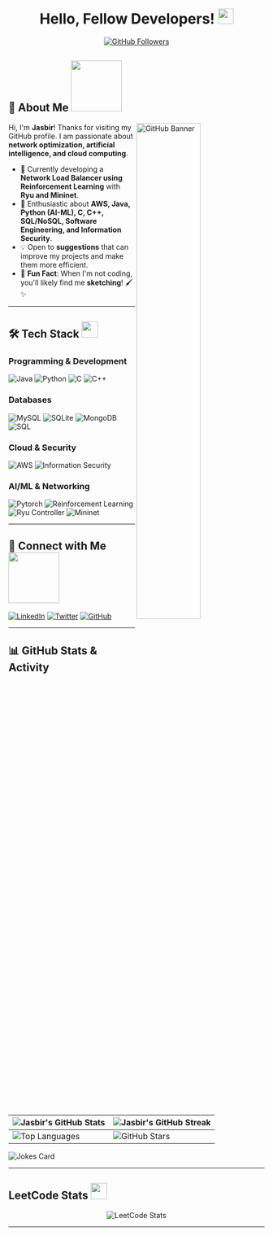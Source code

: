 <h1 align="center"> Hello, Fellow Developers! <img src="https://raw.githubusercontent.com/MartinHeinz/MartinHeinz/master/wave.gif" width="30px"></h1>

<p align="center">
<a href="https://github.com/Jasbir25">
  <img src="https://img.shields.io/github/followers/Jasbir25?label=Follow&style=social" alt="GitHub Followers"/>
</a>
</p>

## 🚀 About Me <img src="https://media0.giphy.com/media/KDDpcKigbfFpnejZs6/giphy.gif?cid=ecf05e47oy6f4zjs8g1qoiystc56cu7r9tb8a1fe76e05oty&rid=giphy.gif" width="100px">

<img align="right" width="50%" alt="GitHub Banner" src="https://raw.githubusercontent.com/onimur/.github/master/.resources/git-header.svg" />

Hi, I'm **Jasbir**! Thanks for visiting my GitHub profile. I am passionate about **network optimization, artificial intelligence, and cloud computing**.

- 🔭 Currently developing a **Network Load Balancer using Reinforcement Learning** with **Ryu and Mininet**.
- 🌱 Enthusiastic about **AWS, Java, Python (AI-ML), C, C++, SQL/NoSQL, Software Engineering, and Information Security**.
- 💡 Open to **suggestions** that can improve my projects and make them more efficient.
- 🎨 **Fun Fact**: When I'm not coding, you'll likely find me **sketching**! 🖌️✨

---

## 🛠️ Tech Stack <img src="https://media2.giphy.com/media/QssGEmpkyEOhBCb7e1/giphy.gif?cid=ecf05e47a0n3gi1bfqntqmob8g9aid1oyj2wr3ds3mg700bl&rid=giphy.gif" width="32px">

### **Programming & Development**
![Java](https://img.shields.io/badge/Java-ED8B00?style=flat&logo=java&logoColor=white)
![Python](https://img.shields.io/badge/Python-3776AB?style=flat&logo=python&logoColor=white)
![C](https://img.shields.io/badge/C-00599C?style=flat&logo=c&logoColor=white)
![C++](https://img.shields.io/badge/C++-00599C?style=flat&logo=c%2B%2B&logoColor=white)

### **Databases**
![MySQL](https://img.shields.io/badge/MySQL-4479A1?style=flat&logo=mysql&logoColor=white)
![SQLite](https://img.shields.io/badge/SQLite-003B57?style=flat&logo=sqlite&logoColor=white)
![MongoDB](https://img.shields.io/badge/MongoDB-4EA94B?style=flat&logo=mongodb&logoColor=white)
![SQL](https://img.shields.io/badge/SQL-CC2927?style=flat&logo=microsoft-sql-server&logoColor=white)

### **Cloud & Security**
![AWS](https://img.shields.io/badge/AWS-232F3E?style=flat&logo=amazon-aws&logoColor=white)
![Information Security](https://img.shields.io/badge/Security-0078D4?style=flat&logo=microsoft&logoColor=white)

### **AI/ML & Networking**
![Pytorch](https://img.shields.io/badge/PyTorch-EE4C2C?style=flat&logo=pytorch&logoColor=white)
![Reinforcement Learning](https://img.shields.io/badge/Reinforcement%20Learning-%23F37626.svg?style=flat&logo=deepmind&logoColor=white)
![Ryu Controller](https://img.shields.io/badge/Ryu-004080?style=flat&logo=ryu&logoColor=white)
![Mininet](https://img.shields.io/badge/Mininet-1572B6?style=flat&logo=mininet&logoColor=white)

---

## 📡 Connect with Me <img src='https://raw.githubusercontent.com/ShahriarShafin/ShahriarShafin/main/Assets/handshake.gif' width="100px">

[![LinkedIn](https://img.shields.io/badge/LinkedIn-0077B5?style=flat&logo=linkedin&logoColor=white)](https://www.linkedin.com/in/jasbir-singh-b25640203)
[![Twitter](https://img.shields.io/badge/Twitter-1DA1F2?style=flat&logo=twitter&logoColor=white)](https://www.x.com/Jasbir_25)
[![GitHub](https://img.shields.io/badge/GitHub-181717?style=flat&logo=github&logoColor=white)](https://www.github.com/Jasbir25)

---

## 📊 GitHub Stats & Activity

| ![Jasbir's GitHub Stats](https://github-readme-stats.vercel.app/api?username=Jasbir25&show_icons=true&theme=tokyonight) | ![Jasbir's GitHub Streak](https://github-readme-streak-stats.herokuapp.com/?user=Jasbir25&theme=tokyonight) |
| --- | --- |
| ![Top Languages](https://github-readme-stats.vercel.app/api/top-langs/?username=Jasbir25&theme=tokyonight) | ![GitHub Stars](https://github-readme-stats.vercel.app/api?username=Jasbir25&show_icons=true&locale=en&count_private=true&hide_rank=true&custom_title=My%20GitHub%20Stats&disable_animations=true&theme=tokyonight) |

![Jokes Card](https://readme-jokes.vercel.app/api?theme=tokyonight)

---

<h2> LeetCode Stats <img src="https://leetcode.com/static/images/LeetCode_logo.png" width=32px> </h2>
<p align='center'>
<img src="https://leetcard.jacoblin.cool/jASBIR25?theme=dark&font=Monospace" alt="LeetCode Stats">
</p>

---
